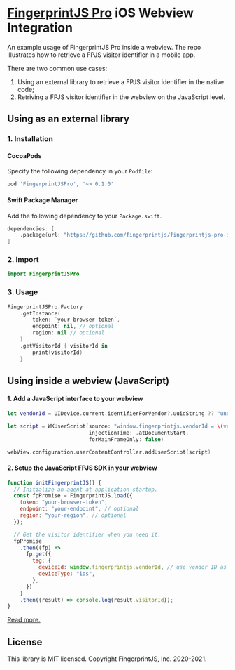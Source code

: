 # [FingerprintJS Pro](https://fingerprintjs.com/) iOS Webview Integration

An example usage of FingerprintJS Pro inside a webview. The repo illustrates how to retrieve a FPJS visitor identifier in a mobile app.

There are two common use cases:

1. Using an external library to retrieve a FPJS visitor identifier in the native code;
2. Retriving a FPJS visitor identifier in the webview on the JavaScript level.

## Using as an external library

### 1. Installation

#### CocoaPods

Specify the following dependency in your `Podfile`:

```ruby
pod 'FingerprintJSPro', '~> 0.1.0'
```

#### Swift Package Manager

Add the following dependency to your `Package.swift`.

```swift
dependencies: [
    .package(url: "https://github.com/fingerprintjs/fingerprintjs-pro-ios-integrations", .upToNextMajor(from: "0.1.0"))
]
```

### 2. Import

```swift
import FingerprintJSPro
```

### 3. Usage

```swift
FingerprintJSPro.Factory
    .getInstance(
        token: `your-browser-token`,
        endpoint: nil, // optional
        region: nil // optional
    )
    .getVisitorId { visitorId in
        print(visitorId)
    }
```

## Using inside a webview (JavaScript)

#### 1. Add a JavaScript interface to your webview

```swift
let vendorId = UIDevice.current.identifierForVendor?.uuidString ?? "undefined"

let script = WKUserScript(source: "window.fingerprintjs.vendorId = \(vendorId)",
                          injectionTime: .atDocumentStart,
                          forMainFrameOnly: false)

webView.configuration.userContentController.addUserScript(script)

```

#### 2. Setup the JavaScript FPJS SDK in your webview

```js
function initFingerprintJS() {
  // Initialize an agent at application startup.
  const fpPromise = FingerprintJS.load({
    token: "your-browser-token",
    endpoint: "your-endpoint", // optional
    region: "your-region", // optional
  });

  // Get the visitor identifier when you need it.
  fpPromise
    .then((fp) =>
      fp.get({
        tag: {
          deviceId: window.fingerprintjs.vendorId, // use vendor ID as device ID
          deviceType: "ios",
        },
      })
    )
    .then((result) => console.log(result.visitorId));
}
```

[Read more.](https://dev.fingerprintjs.com/docs)

## License

This library is MIT licensed.
Copyright FingerprintJS, Inc. 2020-2021.
